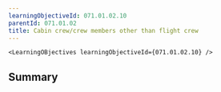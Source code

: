 ```yaml
---
learningObjectiveId: 071.01.02.10
parentId: 071.01.02
title: Cabin crew/crew members other than flight crew
---
```


```tsx eval
<LearningOBjectives learningObjectiveId={071.01.02.10} />
```

## Summary
